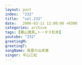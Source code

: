```yaml
---
layout: post
index:  "232"
title:  "vol.232"
date:   2006-03-11 12:00:00 +0300
categories: archive
tags: [藤山寛美,トータス松本]
youtube: "232"
greetingM: 
greetingT: 
songName: 真夏の出来事
singer: 平山三紀
---
```

